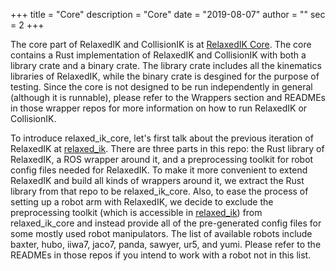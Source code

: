+++
title = "Core"
description = "Core"
date = "2019-08-07"
author = ""
sec = 2
+++

The core part of RelaxedIK and CollisionIK is at [RelaxedIK Core](https://github.com/uwgraphics/relaxed_ik_core). The core contains a Rust implementation of RelaxedIK and CollisionIK with both a library crate and a binary crate. The library crate includes all the kinematics libraries of RelaxedIK, while the binary crate is desgined for the purpose of testing. Since the core is not designed to be run independently in general (although it is runnable), please refer to the Wrappers section and READMEs in those wrapper repos for more information on how to run RelaxedIK or CollisionIK.

To introduce relaxed_ik_core, let's first talk about the previous iteration of RelaxedIK at [relaxed_ik](https://github.com/uwgraphics/relaxed_ik/tree/dev). There are three parts in this repo: the Rust library of RelaxedIK, a ROS wrapper around it, and a preprocessing toolkit for robot config files needed for RelaxedIK. To make it more convenient to extend RelaxedIK and build all kinds of wrappers around it, we extract the Rust library from that repo to be relaxed_ik_core. Also, to ease the process of setting up a robot arm with RelaxedIK, we decide to exclude the preprocessing toolkit (which is accessible in [relaxed_ik](https://github.com/uwgraphics/relaxed_ik/tree/dev)) from relaxed_ik_core and instead provide all of the pre-generated config files for some mostly used robot manipulators. The list of available robots include baxter, hubo, iiwa7, jaco7, panda, sawyer, ur5, and yumi. Please refer to the READMEs in those repos if you intend to work with a robot not in this list.
